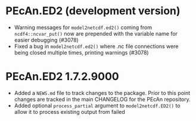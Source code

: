 # PEcAn.ED2 (development version)

* Warning messages for `model2netcdf.ed2()` coming from `ncdf4::ncvar_put()` now are prepended with the variable name for easier debugging (#3078)
* Fixed a bug in `model2netcdf.ed2()` where .nc file connections were being closed multiple times, printing warnings (#3078)

# PEcAn.ED2 1.7.2.9000

* Added a `NEWS.md` file to track changes to the package. Prior to this point changes are tracked in the main CHANGELOG for the PEcAn repository.
* Added optional `process_partial` argument to `model2netcdf.ED2()` to allow it to process existing output from failed 
